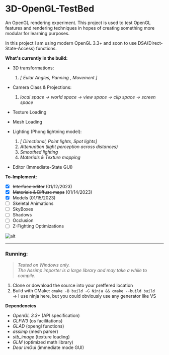 # 3D-OpenGL-TestBed
An OpenGL rendering experiment.
This project is used to test OpenGL features and rendering techniques in hopes of creating something more modular for learning purposes.

In this project I am using modern OpenGL 3.3+ and soon to use DSA(Direct-State-Access) functions.

**What's currently in the build:**
* 3D transformations:  

   1. *[ Eular Angles, Panning , Movement ]*  
   
* Camera Class & Projections:
   1. *local space -> world space -> view space -> clip space -> screen space*
* Texture Loading
* Mesh Loading
* Lighting (Phong lightning model):  

   1. *[ Directional, Point lights, Spot lights]*  
   2. *Attenuation (light perception across distances)*  
   3. *Smoothed lighting*
   4. *Materials & Texture mapping*
   
* Editor (Immediate-State GUI)

**To-Implement:**  
- [x] ~~Interface editor~~ (01/12/2023)  
- [x] ~~Materials & Diffuse maps~~ (01/14/2023)  
- [x] ~~Models~~ (01/15/2023)  
- [ ] Skeletal Animations  
- [ ] SkyBoxes  
- [ ] Shadows  
- [ ] Occlusion  
- [ ] Z-Fighting Optimizations  

![alt](https://github.com/eskevv/3D-OpenGL-TestBed/blob/main/res/project/preview.gif?raw=true)

---
### Running:
> *Tested on Windows only.*  
> *The Assimp importer is a large library and may take a while to compile.*
1. Clone or download the source into your preffered location
2. Build with CMake: ```cmake -B build -G Ninja && cmake --build build```  
   -> I use ninja here, but you could obviously use any generator like VS

**Dependencies**  
* *OpenGL 3.3+*  (API specification)
* *GLFW3*  (os facilitations)
* *GLAD*  (opengl functions)
* *assimp* (mesh parser)
* *stb_image* (texture loading)
* *GLM*  (optimized math library)
* *Dear ImGui*  (immediate mode GUI) 

